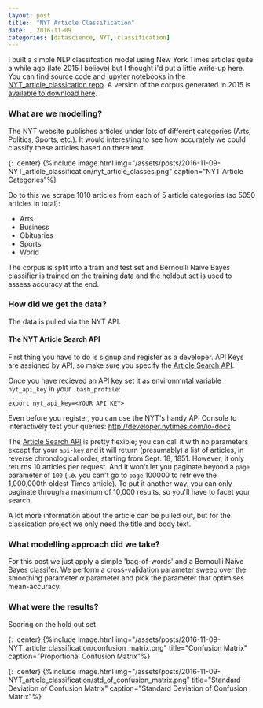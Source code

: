 ```yaml
---
layout: post
title:  "NYT Article Classification"
date:   2016-11-09
categories: [datascience, NYT, classification]
---
```


I built a simple NLP classifcation model using New York Times articles quite a while ago (late 2015 I believe) but I thought i'd put a little write-up here. You can find source code and jupyter notebooks in the [NYT_article_classication repo](https://github.com/CamCairns/NYT_article_classification). A version of the corpus generated in 2015 is [available to download here](http://camcairns-nyt-corpus.s3-website.eu-west-2.amazonaws.com/nyt_corpus.tar.gz).

### What are we modelling?

The NYT website publishes articles under lots of different categories (Arts, Politics, Sports, etc.). It would interesting to see how accurately we could classify these articles based on there text.

{: .center}
{%include image.html img="/assets/posts/2016-11-09-NYT_article_classification/nyt_article_classes.png" caption="NYT Article Categories"%}

Do to this we scrape 1010 articles from each of 5 article categories (so 5050 articles in total):

* Arts
* Business 
* Obituaries
* Sports
* World

The corpus is split into a train and test set and Bernoulli Naive Bayes classifier is trained on the training data and the holdout set is used to assess accuracy at the end.

### How did we get the data?

The data is pulled via the NYT API. 

#### The NYT Article Search API

First thing you have to do is signup and register as a developer. API Keys are assigned by API, so make sure you specify the [Article Search API](http://developer.nytimes.com/docs/read/article_search_api_v2).

Once you have recieved an API key set it as environmntal variable `nyt_api_key` in your `.bash_profile`:

    export nyt_api_key=<YOUR API KEY>

Even before you register, you can use the NYT's handy API Console to interactively test your queries: http://developer.nytimes.com/io-docs

The [Article Search API](http://developer.nytimes.com/docs/read/article_search_api_v2) is pretty flexible; you can call it with no parameters except for your `api-key` and it will return (presumably) a list of articles, in reverse chronological order, starting from Sept. 18, 1851. However, it only returns 10 articles per request. And it won't let you paginate beyond a `page` parameter of `100` (i.e. you can't go to `page` 100000 to retrieve the 1,000,000th oldest Times article). To put it another way, you can only paginate through a maximum of 10,000 results, so you'll have to facet your search.

A lot more information about the article can be pulled out, but for the classication project we only need the title and body text.


### What modelling approach did we take?

For this post we just apply a simple 'bag-of-words' and a Bernoulli Naive Bayes classifer. We perform a cross-validation parameter sweep over the smoothing parameter $\alpha$ parameter and pick the parameter that optimises mean-accuracy.

### What were the results?

Scoring on the hold out set 

{: .center}
{%include image.html
img="/assets/posts/2016-11-09-NYT_article_classification/confusion_matrix.png"
title="Confusion Matrix"
caption="Proportional Confusion Matrix"%}

{: .center}
{%include image.html
img="/assets/posts/2016-11-09-NYT_article_classification/std_of_confusion_matrix.png"
title="Standard Deviation of Confusion Matrix"
caption="Standard Deviation of Confusion Matrix"%}
